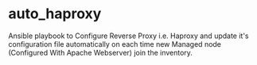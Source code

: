 # auto_haproxy

Ansible playbook to Configure Reverse Proxy i.e. Haproxy and update it's configuration file automatically on each time new Managed node (Configured With Apache Webserver) join the inventory.

